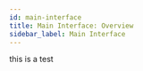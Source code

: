 ```yaml
---
id: main-interface
title: Main Interface: Overview
sidebar_label: Main Interface
---
```


this is a test

